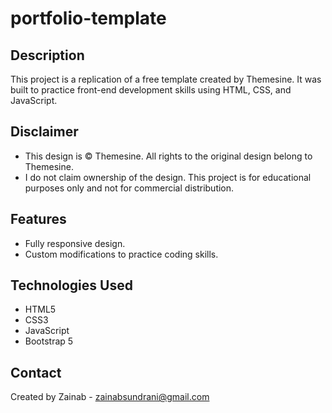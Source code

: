 # portfolio-template

## Description
This project is a replication of a free template created by Themesine. It was built to practice front-end development skills using HTML, CSS, and JavaScript.

## Disclaimer
- This design is © Themesine. All rights to the original design belong to Themesine.
- I do not claim ownership of the design. This project is for educational purposes only and not for commercial distribution.

## Features
- Fully responsive design.
- Custom modifications to practice coding skills.

## Technologies Used
- HTML5
- CSS3
- JavaScript
- Bootstrap 5

## Contact
Created by Zainab - zainabsundrani@gmail.com
